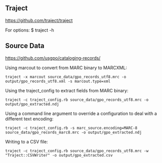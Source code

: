 Traject
-------
https://github.com/traject/traject

For options: 
$ traject -h

Source Data
-----------
https://github.com/usgpo/cataloging-records/

Using marcout to convert from MARC binary to MARCXML:
~~~
traject -x marcout source_data/gpo_records_utf8.mrc -o output/gpo_records_utf8.xml -s marcout.type=xml
~~~

Using the traject_config to extract fields from MARC binary:
~~~
traject -c traject_config.rb source_data/gpo_records_utf8.mrc -o output/gpo_extracted.ndj
~~~

Using a command line argument to override a configuration to deal 
with a different text encoding:
~~~
traject -c traject_config.rb -s marc_source.encoding=MARC-8 source_data/gpo_records_marc8.mrc -o output/gpo_extracted.ndj
~~~

Writing to a CSV file:
~~~
traject -c traject_config.rb source_data/gpo_records_utf8.mrc -w "Traject::CSVWriter" -o output/gpo_extracted.csv
~~~
